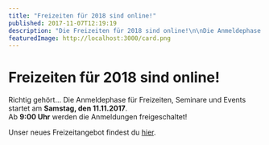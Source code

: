 ```yaml
---
title: "Freizeiten für 2018 sind online!"
published: 2017-11-07T12:19:19
description: "Die Freizeiten für 2018 sind online!\n\nDie Anmeldephase startet am 11.11. um 9:00 Uhr.\nSei dabei und sichere dir den Frühbucher-Rabatt!\n\nLink: https://www.ec-nordbund.de/veranstaltung/\n\n#Freizeiten #2018 #meinEC #WirDindDerNordbund"
featuredImage: http://localhost:3000/card.png
---
```


# Freizeiten für 2018 sind online!

<p>Richtig gehört&#8230; Die Anmeldephase für Freizeiten, Seminare und Events startet am <strong>Samstag, den 11.11.2017</strong>.<br />
Ab <strong>9:00 Uhr</strong> werden die Anmeldungen freigeschaltet!</p>
<p>Unser neues Freizeitangebot findest du <a href="https://www.ec-nordbund.de/veranstaltung/">hier</a>.</p>
